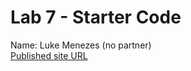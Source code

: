 # Lab 7 - Starter Code
Name: Luke Menezes (no partner) <br>
[Published site URL](https://ljmnzs.github.io/Lab7_Starter/)